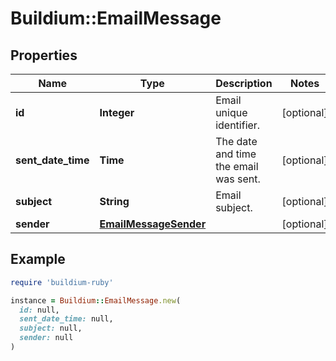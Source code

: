 # Buildium::EmailMessage

## Properties

| Name | Type | Description | Notes |
| ---- | ---- | ----------- | ----- |
| **id** | **Integer** | Email unique identifier. | [optional] |
| **sent_date_time** | **Time** | The date and time the email was sent. | [optional] |
| **subject** | **String** | Email subject. | [optional] |
| **sender** | [**EmailMessageSender**](EmailMessageSender.md) |  | [optional] |

## Example

```ruby
require 'buildium-ruby'

instance = Buildium::EmailMessage.new(
  id: null,
  sent_date_time: null,
  subject: null,
  sender: null
)
```

